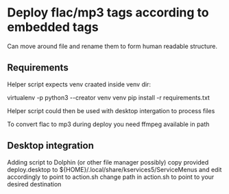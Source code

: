 Deploy flac/mp3 tags according to embedded tags
===============================================

Can move around file and rename them to form human readable structure.

Requirements
------------

Helper script expects venv craated inside venv dir:

virtualenv -p python3 --creator venv venv
pip install -r requirements.txt

Helper script could then be used with desktop intergation to process files

To convert flac to mp3 during deploy you need ffmpeg available in path

Desktop integration
-------------------

Adding script to Dolphin (or other file manager possibly)
copy provided deploy.desktop to ${HOME}/.local/share/kservices5/ServiceMenus
and edit accordingly to point to action.sh
change path in action.sh to point to your desired destination
